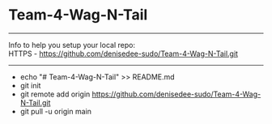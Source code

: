 # Team-4-Wag-N-Tail
***
Info to help you setup your local repo: <br> HTTPS  - https://github.com/denisedee-sudo/Team-4-Wag-N-Tail.git
***

+ echo "# Team-4-Wag-N-Tail" >> README.md
+ git init
+ git remote add origin https://github.com/denisedee-sudo/Team-4-Wag-N-Tail.git
+ git pull -u origin main
